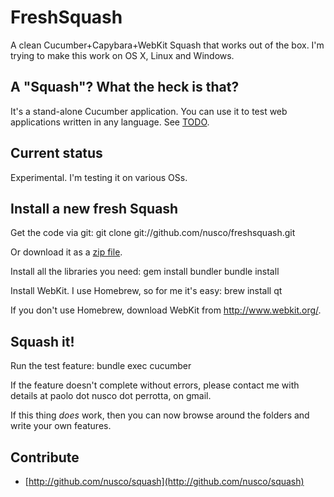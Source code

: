 # FreshSquash

A clean Cucumber+Capybara+WebKit Squash that works out of the box. I'm trying to make this work on OS X, Linux and Windows.

## A "Squash"? What the heck is that?

It's a stand-alone Cucumber application. You can use it to test web applications written in any language. See [TODO](http://TODO).

## Current status

Experimental. I'm testing it on various OSs.

## Install a new fresh Squash

Get the code via git:
  git clone git://github.com/nusco/freshsquash.git

Or download it as a [zip file](https://github.com/nusco/freshsquash/zipball/master).

Install all the libraries you need:
  gem install bundler
  bundle install

Install WebKit. I use Homebrew, so for me it's easy:
  brew install qt
  
If you don't use Homebrew, download WebKit from http://www.webkit.org/.

## Squash it!
    
Run the test feature:
    bundle exec cucumber

If the feature doesn't complete without errors, please contact me with details at paolo dot nusco dot perrotta, on gmail.

If this thing *does* work, then you can now browse around the folders and write your own features.

## Contribute

* [http://github.com/nusco/squash](http://github.com/nusco/squash)
